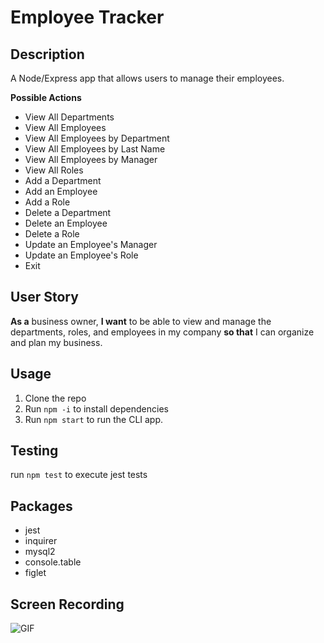 # Employee Tracker

## Description
A Node/Express app that allows users to manage their employees.

**Possible Actions**
- View All Departments
- View All Employees
- View All Employees by Department
- View All Employees by Last Name
- View All Employees by Manager
- View All Roles
- Add a Department
- Add an Employee
- Add a Role
- Delete a Department
- Delete an Employee
- Delete a Role
- Update an Employee's Manager
- Update an Employee's Role
- Exit

## User Story
**As a** business owner, **I want** to be able to view and manage the departments, roles, and employees in my company **so that** I can organize and plan my business.

## Usage
1. Clone the repo
2. Run `npm -i` to install dependencies
3. Run `npm start` to run the CLI app.

## Testing
run `npm test` to execute jest tests

## Packages
- jest
- inquirer
- mysql2
- console.table
- figlet

## Screen Recording
![GIF](https://github.com/vanessalane/employee-manager/blob/master/employee_manager_demo.gif)
